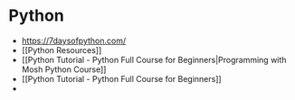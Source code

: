 # Python

- https://7daysofpython.com/
- [[Python Resources]]
- [[Python Tutorial - Python Full Course for Beginners|Programming with Mosh Python Course]]
- [[Python Tutorial - Python Full Course for Beginners]]
- 